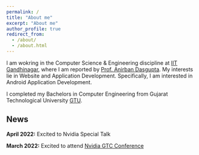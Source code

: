 ```yaml
---
permalink: /
title: "About me"
excerpt: "About me"
author_profile: true
redirect_from: 
  - /about/
  - /about.html
---
```


I am wokring in the Computer Science & Engineering discipline at [IIT Gandhinagar](https://www.iitgn.ac.in/), where I am reported by [Prof. Anirban Dasgupta](https://sites.google.com/site/anirbandasgupta). My  interests lie in Website and Application Development. Specifically, I am interested in Android Application Development.  

I completed my Bachelors in Computer Engineering from Gujarat Technological University [GTU](https://www.gtu.ac.in/).


## News
**April 2022:** Excited to Nvidia Special Talk 

**March 2022:** Excited to attend [Nvidia GTC Conference](https://www.nvidia.com/gtc/)  
  

<!-- It's a magical world, Hobbes, ol' buddy. Let's go exploring! -->

<!-- 
# Experience

## [Raxter](https://raxter.io) | Research Engineer
### Feb '18 - Present

## [Sprinklr Inc.]() | Product Engineer
### Jan '17 - Jan '18
-->